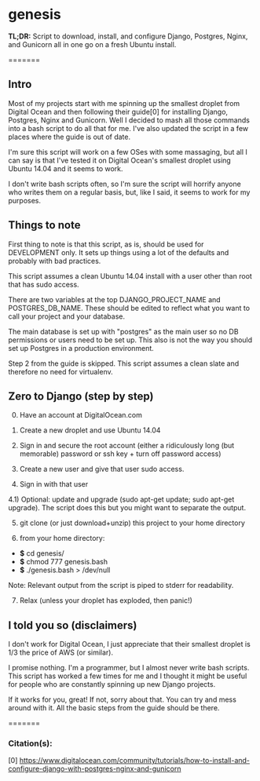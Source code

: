 genesis
=======

**TL;DR:** Script to download, install, and configure Django, Postgres, Nginx, and Gunicorn all in one go on a fresh Ubuntu install.

=======

## Intro

Most of my projects start with me spinning up the smallest droplet from Digital Ocean and then following their guide[0] for installing Django, Postgres, Nginx and Gunicorn. Well I decided to mash all those commands into a bash script to do all that for me. I've also updated the script in a few places where the guide is out of date.

I'm sure this script will work on a few OSes with some massaging, but all I can say is that I've tested it on Digital Ocean's smallest droplet using Ubuntu 14.04 and it seems to work.

I don't write bash scripts often, so I'm sure the script will horrify anyone who writes them on a regular basis, but, like I said, it seems to work for my purposes.

## Things to note

First thing to note is that this script, as is, should be used for DEVELOPMENT only. It sets up things using a lot of the defaults and probably with bad practices.

This script assumes a clean Ubuntu 14.04 install with a user other than root that has sudo access.

There are two variables at the top DJANGO_PROJECT_NAME and POSTGRES_DB_NAME. These should be edited to reflect what you want to call your project and your database.

The main database is set up with "postgres" as the main user so no DB permissions or users need to be set up. This also is not the way you should set up Postgres in a production environment.

Step 2 from the guide is skipped. This script assumes a clean slate and therefore no need for virtualenv.

## Zero to Django (step by step)

0) Have an account at DigitalOcean.com

1) Create a new droplet and use Ubuntu 14.04

2) Sign in and secure the root account (either a ridiculously long (but memorable) password or ssh key + turn off password access)

3) Create a new user and give that user sudo access.

4) Sign in with that user

4.1) Optional: update and upgrade (sudo apt-get update; sudo apt-get upgrade). The script does this but you might want to separate the output.

5) git clone (or just download+unzip) this project to your home directory

6) from your home directory: 

- **$** cd genesis/
- **$** chmod 777 genesis.bash
- **$** ./genesis.bash > /dev/null

Note: Relevant output from the script is piped to stderr for readability.

7) Relax (unless your droplet has exploded, then panic!)

## I told you so (disclaimers)

I don't work for Digital Ocean, I just appreciate that their smallest droplet is 1/3 the price of AWS (or similar).

I promise nothing. I'm a programmer, but I almost never write bash scripts. This script has worked a few times for me and I thought it might be useful for people who are constantly spinning up new Django projects.

If it works for you, great! If not, sorry about that. You can try and mess around with it. All the basic steps from the guide should be there.

=======

### Citation(s):

[0] https://www.digitalocean.com/community/tutorials/how-to-install-and-configure-django-with-postgres-nginx-and-gunicorn